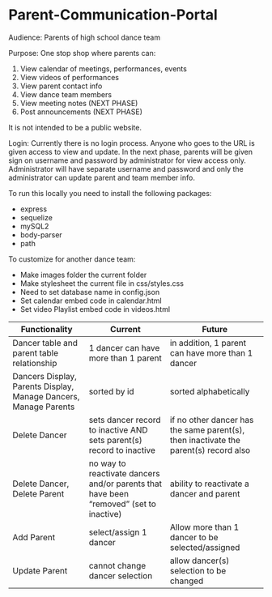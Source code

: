 # Parent-Communication-Portal

Audience: Parents of high school dance team

Purpose: One stop shop where parents can:
1.	View calendar of meetings, performances, events
2.	View videos of performances
3.	View parent contact info
4.	View dance team members
5.	View meeting notes (NEXT PHASE)
6.	Post announcements (NEXT PHASE)

It is not intended to be a public website.

Login: Currently there is no login process. Anyone who goes to the URL is given access to view and update. In the next phase, parents will be given sign on username and password by administrator for view access only. Administrator will have separate username and password and only the administrator can update parent and team member info.

To run this locally you need to install the following packages:
* express
* sequelize
* mySQL2
* body-parser
* path

To customize for another dance team:
* Make images folder the current folder
* Make stylesheet the current file in css/styles.css 
* Need to set database name in config.json
* Set calendar embed code in calendar.html
* Set video Playlist embed code in videos.html

Functionality | Current | Future
--- | --- | ---
Dancer table and parent table relationship | 1 dancer can have more than 1 parent | in addition, 1 parent can have more than 1 dancer
Dancers Display, Parents Display, Manage Dancers, Manage Parents | sorted by id | sorted alphabetically
Delete Dancer | sets dancer record to inactive AND sets parent(s) record to inactive | if no other dancer has the same parent(s), then inactivate the parent(s) record also
Delete Dancer, Delete Parent | no way to reactivate dancers and/or parents that have been “removed” (set to inactive) | ability to reactivate a dancer and parent
Add Parent | select/assign 1 dancer | Allow more than 1 dancer to be selected/assigned
Update Parent | cannot change dancer selection | allow dancer(s) selection to be changed
